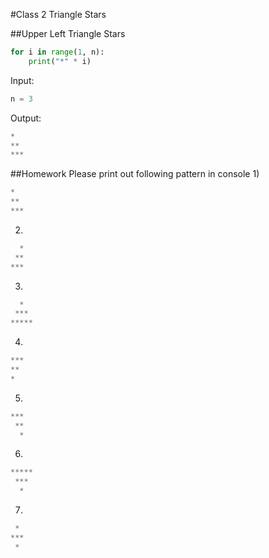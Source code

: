 #Class 2 Triangle Stars

##Upper Left Triangle Stars

```python
for i in range(1, n):
	print("*" * i)
```

Input: 
```python
n = 3
```
Output:
```python
*
**
***
```

##Homework
Please print out following pattern in console
1) 
```python
*
**
***
```

2) 
```python
  *
 **
*** 
```

3) 
```python
  *
 ***
*****
```

4) 
```python
***
**
*
```

5)
```python
***
 **
  *
```

6)
```python
*****
 ***
  *
```

7)
```python
 *
***
 *
```
